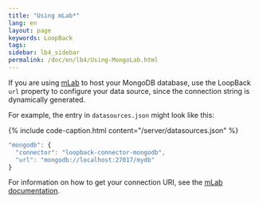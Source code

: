 ```yaml
---
title: "Using mLab*"
lang: en
layout: page
keywords: LoopBack
tags:
sidebar: lb4_sidebar
permalink: /doc/en/lb4/Using-MongoLab.html
---
```


If you are using [mLab](https://mlab.com/) to host your MongoDB database, use the LoopBack `url` property to configure your data source,
since the connection string is dynamically generated.

For example, the entry in `datasources.json` might look like this: 

{% include code-caption.html content="/server/datasources.json" %}
```javascript
"mongodb": {
  "connector": "loopback-connector-mongodb",
  "url": "mongodb://localhost:27017/mydb"
}
```

For information on how to get your connection URI, see the [mLab documentation](https://devcenter.heroku.com/articles/mongolab#getting-your-connection-uri).
